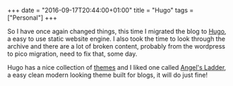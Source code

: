 +++
date = "2016-09-17T20:44:00+01:00"
title = "Hugo"
tags = ["Personal"]
+++

So I have once again changed things, this time I migrated the blog to [Hugo][1], a easy to use static website engine. I also took the time to look through the archive and there are a lot of broken content, probably from the wordpress to pico migration, need to fix that, some day.

Hugo has a nice collection of [themes][2] and I liked one called [Angel's Ladder][3], a easy clean modern looking theme built for blogs, it will do just fine!

[1]: https://gohugo.io/
[2]: http://themes.gohugo.io/
[3]: http://themes.gohugo.io/angels-ladder/
